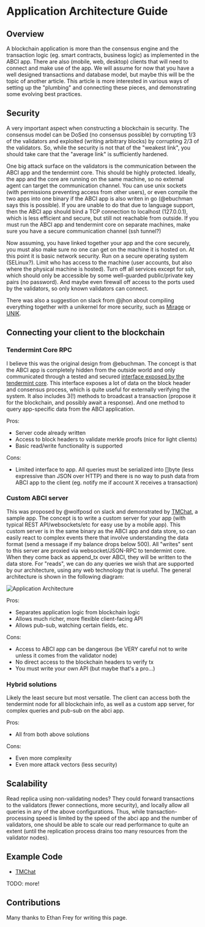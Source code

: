 # Application Architecture Guide

## Overview

A blockchain application is more than the consensus engine and the transaction logic (eg. smart contracts, business logic) as implemented in the ABCI app.  There are also (mobile, web, desktop) clients that will need to connect and make use of the app.  We will assume for now that you have a well designed transactions and database model, but maybe this will be the topic of another article.  This article is more interested in various ways of setting up the "plumbing" and connecting these pieces, and demonstrating some evolving best practices.

## Security

A very important aspect when constructing a blockchain is security.  The consensus model can be DoSed (no consensus possible) by corrupting 1/3 of the validators and exploited (writing arbitrary blocks) by corrupting 2/3 of the validators. So, while the security is not that of the "weakest link", you should take care that the "average link" is sufficiently hardened.

One big attack surface on the validators is the communication between the ABCI app and the tendermint core.  This should be highly protected. Ideally, the app and the core are running on the same machine, so no external agent can target the communication channel.  You can use unix sockets (with permissions preventing access from other users), or even compile the two apps into one binary if the ABCI app is also writen in go (@ebuchman says this is possible). If you are unable to do that due to language support, then the ABCI app should bind a TCP connection to localhost (127.0.0.1), which is less efficient and secure, but still not reachable from outside.  If you must run the ABCI app and tendermint core on separate machines, make sure you have a secure communication channel (ssh tunnel?)

Now assuming, you have linked together your app and the core securely, you must also make sure no one can get on the machine it is hosted on.  At this point it is basic network security. Run on a secure operating system (SELinux?). Limit who has access to the machine (user accounts, but also where the physical machine is hosted).  Turn off all services except for ssh, which should only be accessible by some well-guarded public/private key pairs (no password). And maybe even firewall off access to the ports used by the validators, so only known validators can connect.

There was also a suggestion on slack from @jhon about compiling everything together with a unikernel for more security, such as [Mirage](https://mirage.io) or [UNIK](https://github.com/emc-advanced-dev/unik).

## Connecting your client to the blockchain

### Tendermint Core RPC

I believe this was the original design from @ebuchman.  The concept is that the ABCI app is completely hidden from the outside world and only communicated through a tested and secured [interface exposed by the tendermint core](/docs/internals/rpc). This interface exposes a lot of data on the block header and consensus process, which is quite useful for externally verifying the system.  It also includes 3(!) methods to broadcast a transaction (propose it for the blockchain, and possibly await a response).  And one method to query app-specific data from the ABCI application.

Pros:
* Server code already written
* Access to block headers to validate merkle proofs (nice for light clients)
* Basic read/write functionality is supported

Cons:
* Limited interface to app.  All queries must be serialized into []byte (less expressive than JSON over HTTP) and there is no way to push data from ABCI app to the client (eg. notify me if account X receives a transaction)

### Custom ABCI server

This was proposed by @wolfposd on slack and demonstrated by [TMChat](https://github.com/wolfposd/TMChat), a sample app. The concept is to write a custom server for your app (with typical REST API/websockets/etc for easy use by a mobile app). This custom server is in the same binary as the ABCI app and data store, so can easily react to complex events there that involve understanding the data format (send a message if my balance drops below 500). All "writes" sent to this server are proxied via websocket/JSON-RPC to tendermint core.  When they come back as append_tx over ABCI, they will be written to the data store. For "reads", we can do any queries we wish that are supported by our architecture, using any web technology that is useful. The general architecture is shown in the following diagram:

![Application Architecture](https://raw.githubusercontent.com/wolfposd/tutorials/master/images/tendermint/TMApplicationExample.png)

Pros:
* Separates application logic from blockchain logic
* Allows much richer, more flexible client-facing API
* Allows pub-sub, watching certain fields, etc.

Cons:
* Access to ABCI app can be dangerous (be VERY careful not to write unless it comes from the validator node)
* No direct access to the blockchain headers to verify tx
* You must write your own API (but maybe that's a pro...)

### Hybrid solutions

Likely the least secure but most versatile.  The client can access both the tendermint node for all blockchain info, as well as a custom app server, for complex queries and pub-sub on the abci app.

Pros:
* All from both above solutions

Cons:
* Even more complexity
* Even more attack vectors (less security)

## Scalability

Read replica using non-validating nodes?  They could forward transactions to the validators (fewer connections, more security), and locally allow all queries in any of the above configurations. Thus, while transaction-processing speed is limited by the speed of the abci app and the number of validators, one should be able to scale our read performance to quite an extent (until the replication process drains too many resources from the validator nodes).

## Example Code

* [TMChat](https://github.com/wolfposd/TMChat)

TODO: more!

## Contributions

Many thanks to Ethan Frey for writing this page.
